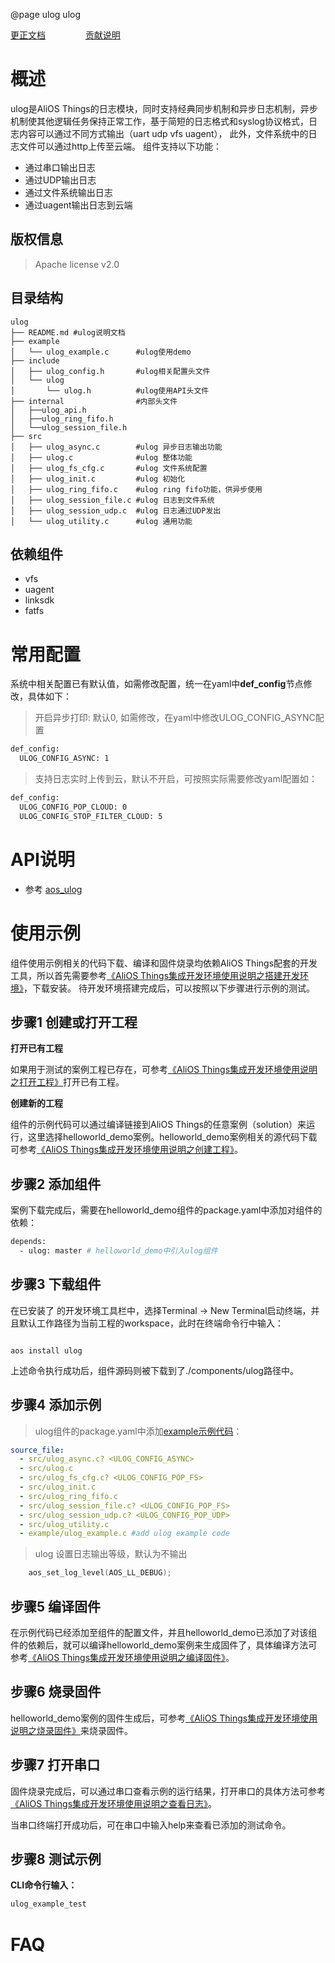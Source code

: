 @page ulog ulog

[更正文档](https://gitee.com/alios-things/ulog/edit/master/README.md) &emsp;&emsp;&emsp;&emsp; [贡献说明](https://help.aliyun.com/document_detail/302301.html)

# 概述

ulog是AliOS Things的日志模块，同时支持经典同步机制和异步日志机制，异步机制使其他逻辑任务保持正常工作，基于简短的日志格式和syslog协议格式，日志内容可以通过不同方式输出（uart udp vfs uagent）， 此外，文件系统中的日志文件可以通过http上传至云端。
组件支持以下功能：
- 通过串口输出日志
- 通过UDP输出日志
- 通过文件系统输出日志
- 通过uagent输出日志到云端


## 版权信息
> Apache license v2.0

## 目录结构
```tree
ulog
├── README.md #ulog说明文档
├── example
│   └── ulog_example.c      #ulog使用demo
├── include
│   ├── ulog_config.h       #ulog相关配置头文件
│   └── ulog
│       └── ulog.h          #ulog使用API头文件
├── internal                #内部头文件
│   ├──ulog_api.h
│   ├──ulog_ring_fifo.h
│   └──ulog_session_file.h
├── src
│   ├── ulog_async.c        #ulog 异步日志输出功能
│   ├── ulog.c              #ulog 整体功能
│   ├── ulog_fs_cfg.c       #ulog 文件系统配置
│   ├── ulog_init.c         #ulog 初始化
│   ├── ulog_ring_fifo.c    #ulog ring fifo功能，供异步使用
│   ├── ulog_session_file.c #ulog 日志到文件系统
│   ├── ulog_session_udp.c  #ulog 日志通过UDP发出
│   └── ulog_utility.c      #ulog 通用功能
```

## 依赖组件
* vfs
* uagent
* linksdk
* fatfs

# 常用配置
系统中相关配置已有默认值，如需修改配置，统一在yaml中**def_config**节点修改，具体如下：
> 开启异步打印: 默认0, 如需修改，在yaml中修改ULOG_CONFIG_ASYNC配置
```sh
def_config:
  ULOG_CONFIG_ASYNC: 1
```
> 支持日志实时上传到云，默认不开启，可按照实际需要修改yaml配置如：
```sh
def_config:
  ULOG_CONFIG_POP_CLOUD: 0
  ULOG_CONFIG_STOP_FILTER_CLOUD: 5
```


# API说明

- 参考 [aos_ulog](https://g.alicdn.com/alios-things-3.3/doc/group__aos__ulog.html)

# 使用示例
组件使用示例相关的代码下载、编译和固件烧录均依赖AliOS Things配套的开发工具，所以首先需要参考[《AliOS Things集成开发环境使用说明之搭建开发环境》](https://help.aliyun.com/document_detail/302378.html)，下载安装。
待开发环境搭建完成后，可以按照以下步骤进行示例的测试。

## 步骤1 创建或打开工程

**打开已有工程**

如果用于测试的案例工程已存在，可参考[《AliOS Things集成开发环境使用说明之打开工程》](https://help.aliyun.com/document_detail/302381.html)打开已有工程。

**创建新的工程**

组件的示例代码可以通过编译链接到AliOS Things的任意案例（solution）来运行，这里选择helloworld_demo案例。helloworld_demo案例相关的源代码下载可参考[《AliOS Things集成开发环境使用说明之创建工程》](https://help.aliyun.com/document_detail/302379.html)。

## 步骤2 添加组件

案例下载完成后，需要在helloworld_demo组件的package.yaml中添加对组件的依赖：

```sh
depends:
  - ulog: master # helloworld_demo中引入ulog组件
```

## 步骤3 下载组件

在已安装了  的开发环境工具栏中，选择Terminal -> New Terminal启动终端，并且默认工作路径为当前工程的workspace，此时在终端命令行中输入：

```shell

aos install ulog

```

上述命令执行成功后，组件源码则被下载到了./components/ulog路径中。

## 步骤4 添加示例

> ulog组件的package.yaml中添加[example示例代码](https://gitee.com/alios-things/ulog/tree/master/example)：

```yaml
source_file:
  - src/ulog_async.c? <ULOG_CONFIG_ASYNC>
  - src/ulog.c
  - src/ulog_fs_cfg.c? <ULOG_CONFIG_POP_FS>
  - src/ulog_init.c
  - src/ulog_ring_fifo.c
  - src/ulog_session_file.c? <ULOG_CONFIG_POP_FS>
  - src/ulog_session_udp.c? <ULOG_CONFIG_POP_UDP>
  - src/ulog_utility.c
  - example/ulog_example.c #add ulog example code
```
> ulog 设置日志输出等级，默认为不输出

```c
    aos_set_log_level(AOS_LL_DEBUG);
```

## 步骤5 编译固件

在示例代码已经添加至组件的配置文件，并且helloworld_demo已添加了对该组件的依赖后，就可以编译helloworld_demo案例来生成固件了，具体编译方法可参考[《AliOS Things集成开发环境使用说明之编译固件》](https://help.aliyun.com/document_detail/302384.html)。

## 步骤6 烧录固件

helloworld_demo案例的固件生成后，可参考[《AliOS Things集成开发环境使用说明之烧录固件》](https://help.aliyun.com/document_detail/302383.html)来烧录固件。

## 步骤7 打开串口

固件烧录完成后，可以通过串口查看示例的运行结果，打开串口的具体方法可参考[《AliOS Things集成开发环境使用说明之查看日志》](https://help.aliyun.com/document_detail/302382.html)。

当串口终端打开成功后，可在串口中输入help来查看已添加的测试命令。

## 步骤8 测试示例


**CLI命令行输入：**
```sh
ulog_example_test
```
# FAQ
